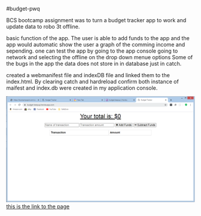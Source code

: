 #budget-pwq

BCS bootcamp assignment was to turn a budget tracker app
to work and update data to robo 3t offline.

basic function of the app. The user is able to add funds to the app and the app would automatic show the user a graph of the comming income and sepending.
one can test the app by going to the app console going to network and selecting the offline on the drop down menue options
Some of the bugs in the app the data does not store in in database just in catch.

 
 
 created a webmanifest file and indexDB file and linked them to the index.html. By clearing catch and hardreload confirm both instance of maifest and index.db were created in my application console.
  
  

  ![screenshot](./assets/images/one.png)
[this is the link to the page](https://budget-keepup.herokuapp.com/)
